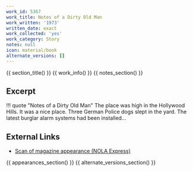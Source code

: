 ```yaml
---
work_id: 5367
work_title: Notes of a Dirty Old Man
work_written: '1973'
written_date: exact
work_collected: 'yes'
work_category: Story
notes: null
icon: material/book
alternate_versions: []
---
```


{{ section_title() }}
{{ work_info() }}
{{ notes_section() }}
## Excerpt
!!! quote "Notes of a Dirty Old Man"
    The place was high in the Hollywood Hills. It was a nice place. Three German Police dogs slept in the yard. The latest burglar alarm systems had been installed...

## External Links
- [Scan of magazine appearance (NOLA Express)](https://www.jstor.org/action/doBasicSearch?Query=%22nola+express%22)

{{ appearances_section() }}
{{ alternate_versions_section() }}